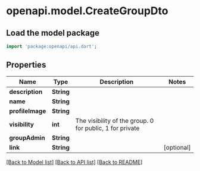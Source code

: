 # openapi.model.CreateGroupDto

## Load the model package
```dart
import 'package:openapi/api.dart';
```

## Properties
Name | Type | Description | Notes
------------ | ------------- | ------------- | -------------
**description** | **String** |  | 
**name** | **String** |  | 
**profileImage** | **String** |  | 
**visibility** | **int** | The visibility of the group. 0 for public, 1 for private | 
**groupAdmin** | **String** |  | 
**link** | **String** |  | [optional] 

[[Back to Model list]](../README.md#documentation-for-models) [[Back to API list]](../README.md#documentation-for-api-endpoints) [[Back to README]](../README.md)


